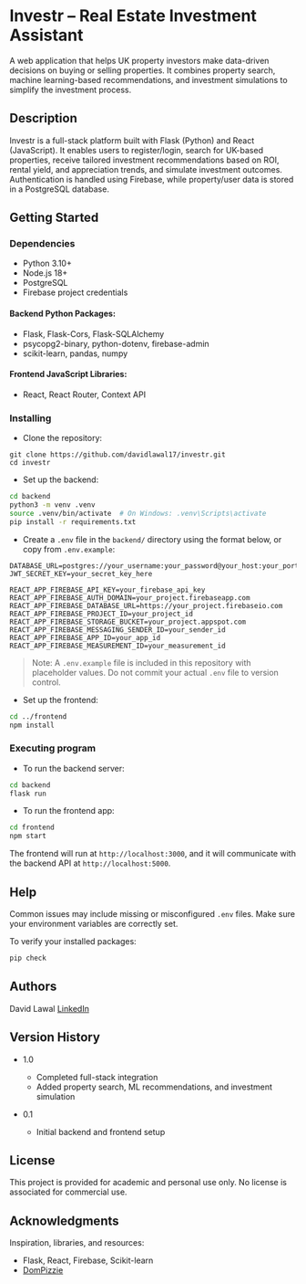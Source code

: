 # Investr – Real Estate Investment Assistant

A web application that helps UK property investors make data-driven decisions on buying or selling properties. It combines property search, machine learning-based recommendations, and investment simulations to simplify the investment process.

## Description

Investr is a full-stack platform built with Flask (Python) and React (JavaScript). It enables users to register/login, search for UK-based properties, receive tailored investment recommendations based on ROI, rental yield, and appreciation trends, and simulate investment outcomes. Authentication is handled using Firebase, while property/user data is stored in a PostgreSQL database.

## Getting Started

### Dependencies

* Python 3.10+
* Node.js 18+
* PostgreSQL
* Firebase project credentials

#### Backend Python Packages:

* Flask, Flask-Cors, Flask-SQLAlchemy
* psycopg2-binary, python-dotenv, firebase-admin
* scikit-learn, pandas, numpy

#### Frontend JavaScript Libraries:

* React, React Router, Context API

### Installing

* Clone the repository:

```bashx
git clone https://github.com/davidlawal17/investr.git
cd investr
```

* Set up the backend:

```bash
cd backend
python3 -m venv .venv
source .venv/bin/activate  # On Windows: .venv\Scripts\activate
pip install -r requirements.txt
```

* Create a `.env` file in the `backend/` directory using the format below, or copy from `.env.example`:

```env
DATABASE_URL=postgres://your_username:your_password@your_host:your_port/your_database
JWT_SECRET_KEY=your_secret_key_here

REACT_APP_FIREBASE_API_KEY=your_firebase_api_key
REACT_APP_FIREBASE_AUTH_DOMAIN=your_project.firebaseapp.com
REACT_APP_FIREBASE_DATABASE_URL=https://your_project.firebaseio.com
REACT_APP_FIREBASE_PROJECT_ID=your_project_id
REACT_APP_FIREBASE_STORAGE_BUCKET=your_project.appspot.com
REACT_APP_FIREBASE_MESSAGING_SENDER_ID=your_sender_id
REACT_APP_FIREBASE_APP_ID=your_app_id
REACT_APP_FIREBASE_MEASUREMENT_ID=your_measurement_id
```

> Note: A `.env.example` file is included in this repository with placeholder values. Do not commit your actual `.env` file to version control.

* Set up the frontend:

```bash
cd ../frontend
npm install
```

### Executing program

* To run the backend server:

```bash
cd backend
flask run
```

* To run the frontend app:

```bash
cd frontend
npm start
```

The frontend will run at `http://localhost:3000`, and it will communicate with the backend API at `http://localhost:5000`.

## Help

Common issues may include missing or misconfigured `.env` files. Make sure your environment variables are correctly set.

To verify your installed packages:

```bash
pip check
```

## Authors

David Lawal
[LinkedIn](https://www.linkedin.com/in/david-lawal-72a893273)

## Version History

* 1.0

  * Completed full-stack integration
  * Added property search, ML recommendations, and investment simulation
* 0.1

  * Initial backend and frontend setup

## License

This project is provided for academic and personal use only. No license is associated for commercial use.

## Acknowledgments

Inspiration, libraries, and resources:

* Flask, React, Firebase, Scikit-learn
* [DomPizzie](https://gist.github.com/DomPizzie/7a5ff55ffa9081f2de27c315f5018afc)

